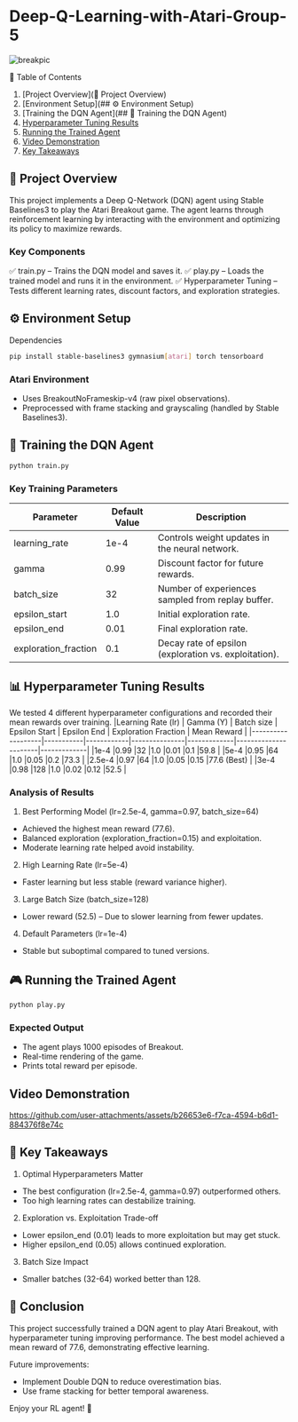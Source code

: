 # Deep-Q-Learning-with-Atari-Group-5


![breakpic](https://github.com/user-attachments/assets/53d4d1c2-bd7b-4646-80ec-1dac49580b7a)

📌 Table of Contents

1. [Project Overview](🎯 Project Overview)
2. [Environment Setup](## ⚙️ Environment Setup)
3. [Training the DQN Agent](## 🤖 Training the DQN Agent)
4. [Hyperparameter Tuning Results]()
5. [Running the Trained Agent]()
6. [Video Demonstration]()
7. [Key Takeaways]()

## 🎯 Project Overview
This project implements a Deep Q-Network (DQN) agent using Stable Baselines3 to play the Atari Breakout game. The agent learns through reinforcement learning by interacting with the environment and optimizing its policy to maximize rewards.

### Key Components
✅ train.py – Trains the DQN model and saves it.
✅ play.py – Loads the trained model and runs it in the environment.
✅ Hyperparameter Tuning – Tests different learning rates, discount factors, and exploration strategies.

## ⚙️ Environment Setup
Dependencies
```sh
pip install stable-baselines3 gymnasium[atari] torch tensorboard
```
### Atari Environment
- Uses BreakoutNoFrameskip-v4 (raw pixel observations).
- Preprocessed with frame stacking and grayscaling (handled by Stable Baselines3).

## 🤖 Training the DQN Agent
```sh
python train.py
```
### Key Training Parameters
|Parameter            |	Default Value |	Description                                          |
|---------------------|---------------|------------------------------------------------------|
|learning_rate	      |1e-4	          |Controls weight updates in the neural network.        |
|gamma                |	0.99          |	Discount factor for future rewards.                  |
|batch_size           |	32            |	Number of experiences sampled from replay buffer.    |
|epsilon_start        |	1.0           |	Initial exploration rate.                            |
|epsilon_end	        |0.01           |	Final exploration rate.                              |
|exploration_fraction	| 0.1           |	Decay rate of epsilon (exploration vs. exploitation).|

## 📊 Hyperparameter Tuning Results
We tested 4 different hyperparameter configurations and recorded their mean rewards over training.
|Learning Rate (lr) | Gamma (Y) | Batch size | Epsilon Start | Epsilon End | Exploration Fraction | Mean Reward |
|-------------------|-----------|------------|---------------|-------------|----------------------|-------------|
|1e-4               |0.99       |32          |1.0            |0.01         |0.1                   |59.8         |
|5e-4               |0.95       |64          |1.0            |0.05         |0.2                   |73.3         |
|2.5e-4             |0.97       |64          |1.0            |0.05         |0.15                  |77.6 (Best)  |
|3e-4               |0.98       |128         |1.0            |0.02         |0.12                  |52.5         |

### Analysis of Results
1. Best Performing Model (lr=2.5e-4, gamma=0.97, batch_size=64)
  - Achieved the highest mean reward (77.6).
  - Balanced exploration (exploration_fraction=0.15) and exploitation.
  - Moderate learning rate helped avoid instability.

2. High Learning Rate (lr=5e-4)
  - Faster learning but less stable (reward variance higher).
    
3. Large Batch Size (batch_size=128)
  - Lower reward (52.5) – Due to slower learning from fewer updates.
    
4. Default Parameters (lr=1e-4)
  - Stable but suboptimal compared to tuned versions.

## 🎮 Running the Trained Agent
```sh
python play.py
```

### Expected Output
- The agent plays 1000 episodes of Breakout.
- Real-time rendering of the game.
- Prints total reward per episode.
  
## Video Demonstration

https://github.com/user-attachments/assets/b26653e6-f7ca-4594-b6d1-884376f8e74c

## 🔑 Key Takeaways
1. Optimal Hyperparameters Matter
  - The best configuration (lr=2.5e-4, gamma=0.97) outperformed others.
  - Too high learning rates can destabilize training.
    
2. Exploration vs. Exploitation Trade-off
  - Lower epsilon_end (0.01) leads to more exploitation but may get stuck.
  - Higher epsilon_end (0.05) allows continued exploration.
    
3. Batch Size Impact
  - Smaller batches (32-64) worked better than 128.


## 🚀 Conclusion
This project successfully trained a DQN agent to play Atari Breakout, with hyperparameter tuning improving performance. The best model achieved a mean reward of 77.6, demonstrating effective learning.

Future improvements:
- Implement Double DQN to reduce overestimation bias.
- Use frame stacking for better temporal awareness.

Enjoy your RL agent! 🎉



